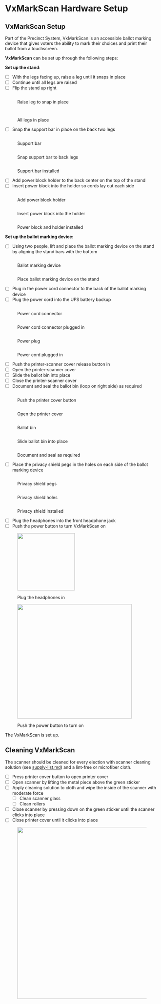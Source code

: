 # VxMarkScan Hardware Setup

## VxMarkScan Setup

Part of the Precinct System, VxMarkScan is an accessible ballot marking device that gives voters the ability to mark their choices and print their ballot from a touchscreen.

**VxMarkScan** can be set up through the following steps:

**Set up the stand**:

* [ ] With the legs facing up, raise a leg until it snaps in place
* [ ] Continue until all legs are raised
* [ ] Flip the stand up right

<div><figure><img src="../.gitbook/assets/VxMark%20raising%20one%20leg.png" alt=""><figcaption><p>Raise leg to snap in place</p></figcaption></figure> <figure><img src="../.gitbook/assets/VxMark%20one%20leg%20raised.png" alt=""><figcaption></figcaption></figure> <figure><img src="../.gitbook/assets/VxMark%20all%20legs%20raised.png" alt=""><figcaption><p>All legs in place</p></figcaption></figure></div>

* [ ] Snap the support bar in place on the back two legs

<div><figure><img src="../.gitbook/assets/VxMark%20support%20bar.png" alt=""><figcaption><p>Support bar</p></figcaption></figure> <figure><img src="../.gitbook/assets/VxMark%20put%20support%20bar%20in%20place.png" alt=""><figcaption><p>Snap support bar to back legs</p></figcaption></figure> <figure><img src="../.gitbook/assets/VxMark%20support%20bar%20installed.png" alt=""><figcaption><p>Support bar installed</p></figcaption></figure></div>

* [ ] Add power block holder to the back center on the top of the stand
* [ ] Insert power block into the holder so cords lay out each side

<div><figure><img src="../.gitbook/assets/VxMark%20add%20power%20cord%20holder.png" alt=""><figcaption><p>Add power block holder</p></figcaption></figure> <figure><img src="../.gitbook/assets/VxMark%20power%20block%20in%20holder.png" alt=""><figcaption><p>Insert power block into the holder</p></figcaption></figure> <figure><img src="../.gitbook/assets/VxMark%20stand%20power%20cord%20holder%20and%20power%20block%20istalled.png" alt=""><figcaption><p>Power block and holder installed</p></figcaption></figure></div>

**Set up the ballot marking device:**

* [ ] Using two people, lift and place the ballot marking device on the stand by aligning the stand bars with the bottom

<div><figure><img src="../.gitbook/assets/VxMark%20main%20unit.png" alt=""><figcaption><p>Ballot marking device</p></figcaption></figure> <figure><img src="../.gitbook/assets/VxMark%20place%20unit%20on%20legs.png" alt=""><figcaption><p>Place ballot marking device on the stand</p></figcaption></figure></div>

* [ ] Plug in the power cord connector to the back of the ballot marking device
* [ ] Plug the power cord into the UPS battery backup

<div><figure><img src="../.gitbook/assets/VxMark%20unit%20plug.png" alt=""><figcaption><p>Power cord connector</p></figcaption></figure> <figure><img src="../.gitbook/assets/VxMark%20unit%20plug%20plugged%20in.png" alt=""><figcaption><p>Power cord connector plugged in</p></figcaption></figure> <figure><img src="../.gitbook/assets/VxMark%20power%20cord.png" alt=""><figcaption><p>Power plug</p></figcaption></figure> <figure><img src="../.gitbook/assets/VxMark%20power%20cord%20plugged%20into%20UPS.png" alt=""><figcaption><p>Power cord plugged in</p></figcaption></figure></div>

* [ ] Push the printer-scanner cover release button in
* [ ] Open the printer-scanner cover
* [ ] Slide the ballot bin into place
* [ ] Close the printer-scanner cover
* [ ] Document and seal the ballot bin (loop on right side) as required

<div><figure><img src="../.gitbook/assets/VxMark%20open%20printer%20cover.png" alt=""><figcaption><p>Push the printer cover button</p></figcaption></figure> <figure><img src="../.gitbook/assets/VxMark%20printer%20cover%20open.png" alt=""><figcaption><p>Open the printer cover</p></figcaption></figure> <figure><img src="../.gitbook/assets/VxMark%20ballot%20bin.png" alt=""><figcaption><p>Ballot bin</p></figcaption></figure> <figure><img src="../.gitbook/assets/VxMark%20ballot%20bin%20attached.png" alt=""><figcaption><p>Slide ballot bin into place</p></figcaption></figure> <figure><img src="../.gitbook/assets/VxMark%20ballot%20bin%20seal.png" alt=""><figcaption><p>Document and seal as required</p></figcaption></figure></div>

* [ ] Place the privacy shield pegs in the holes on each side of the ballot marking device

<div><figure><img src="../.gitbook/assets/VxMark%20privacy%20shield%20pegs%20highlighted.png" alt=""><figcaption><p>Privacy shield pegs</p></figcaption></figure> <figure><img src="../.gitbook/assets/VxMark%20privacy%20shield%20holes.png" alt=""><figcaption><p>Privacy shield holes</p></figcaption></figure> <figure><img src="../.gitbook/assets/VxMark%20privacy%20shield%20installed.png" alt=""><figcaption><p>Privacy shield installed</p></figcaption></figure></div>

* [ ] Plug the headphones into the front headphone jack
* [ ] Push the power button to turn VxMarkScan on

<div><figure><img src="../.gitbook/assets/image (26).png" alt="" width="188"><figcaption><p>Plug the headphones in</p></figcaption></figure> <figure><img src="../.gitbook/assets/VxMark%20power%20button.png" alt="" width="375"><figcaption><p>Push the power button to turn on</p></figcaption></figure></div>

The VxMarkScan is set up.

## Cleaning VxMarkScan

The scanner should be cleaned for every election with scanner cleaning solution (see [supply-list.md](../miscellaneous/supply-list.md "mention")) and a lint-free or microfiber cloth.

* [ ] Press printer cover button to open printer cover
* [ ] Open scanner by lifting the metal piece above the green sticker
* [ ] Apply cleaning solution to cloth and wipe the inside of the scanner with moderate force
  * [ ] Clean scanner glass
  * [ ] Clean rollers
* [ ] Close scanner by pressing down on the green sticker until the scanner clicks into place
* [ ] Close printer cover until it clicks into place

<figure><img src="../.gitbook/assets/PXL_20241125_224803109.jpg" alt="" width="563"><figcaption></figcaption></figure>
